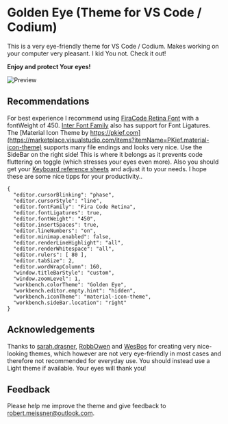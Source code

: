 # Golden Eye (Theme for VS Code / Codium)

This is a very eye-friendly theme for VS Code / Codium. Makes working on your computer very pleasant. I kid You not. Check it out!

**Enjoy and protect Your eyes!**

![Preview](https://raw.githubusercontent.com/ProphezAI/golden-eye/main/preview.png)

## Recommendations

For best experience I recommend using [FiraCode Retina Font](https://github.com/tonsky/FiraCode) with a fontWeight of 450. [Inter Font Family](https://github.com/rsms/inter) also has support for Font Ligatures. The [Material Icon Theme by https://pkief.com](https://marketplace.visualstudio.com/items?itemName=PKief.material-icon-theme) supports many file endings and looks very nice. Use the SideBar on the right side! This is where it belongs as it prevents code fluttering on toggle (which stresses your eyes even more). Also you should get your [Keyboard reference sheets](https://code.visualstudio.com/docs/getstarted/tips-and-tricks#_keyboard-reference-sheets) and adjust it to your needs. I hope these are some nice tipps for your productivity..

```
{
  "editor.cursorBlinking": "phase",
  "editor.cursorStyle": "line",
  "editor.fontFamily": "Fira Code Retina",
  "editor.fontLigatures": true,
  "editor.fontWeight": "450",
  "editor.insertSpaces": true,
  "editor.lineNumbers": "on",
  "editor.minimap.enabled": false,
  "editor.renderLineHighlight": "all",
  "editor.renderWhitespace": "all",
  "editor.rulers": [ 80 ],
  "editor.tabSize": 2,
  "editor.wordWrapColumn": 160,
  "window.titleBarStyle": "custom",
  "window.zoomLevel": 1,
  "workbench.colorTheme": "Golden Eye",
  "workbench.editor.empty.hint": "hidden",
  "workbench.iconTheme": "material-icon-theme",
  "workbench.sideBar.location": "right"
}
```

## Acknowledgements

Thanks to [sarah.drasner](https://marketplace.visualstudio.com/items?itemName=sdras.night-owl), [RobbOwen](https://marketplace.visualstudio.com/items?itemName=RobbOwen.synthwave-vscode) and [WesBos](https://marketplace.visualstudio.com/items?itemName=wesbos.theme-cobalt2) for creating very nice-looking themes, which however are not very eye-friendly in most cases and therefore not recommended for everyday use. You should instead use a Light theme if available. Your eyes will thank you!

## Feedback

Please help me improve the theme and give feedback to <robert.meissner@outlook.com>.

